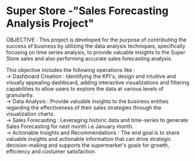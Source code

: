 # Super Store -"Sales Forecasting Analysis Project"                                                                                                                 
OBJECTIVE : This project is developed for the purpose of contributing the success of business by utilizing the data analysis techniques, specifically focusing on time series analysis, to provide valuable insights to the Super Store sales and also performing accurate sales forecasting analysis.                                 
                                                                                                                                                                     
This objective includes the following operations like :                                                                                                              
-> Dashboard Creation : Identifying the KPI's, design and intuitive and visually appealing dashboard, adding interactive visualizations and filtering capabilities to allow users to explore the data at various levels of granularity.                                                                                                     
-> Data Analysis : Provide valuable insights to the business entities regarding the effectiveness of their sales strategies through the visualization charts.         
-> Sales Forecasting : Leveraging historic data and time-series to generate Sales Forecasting for next month i.e January month.                                      
-> Actionable Insights and Recommendations : The end goal is to share valuable insights and actionable information that can drive strategic decision-making and supports the supermarket's goals for growth, efficiency and costumer satisfaction.
